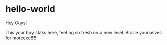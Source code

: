 # hello-world

Hey Guys!

This your boy staks here, feeling so fresh on a new level.
Brace yourselves for moreeee!!!!

